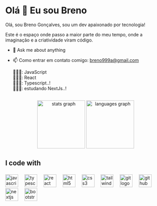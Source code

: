 <h1 align="left">Olá 👋 Eu sou Breno</h1>

<p align="left">Olá, sou Breno Gonçalves, sou um dev apaixonado por tecnologia!

Este é o espaço onde passo a maior parte do meu tempo, onde a imaginação e a criatividade viram código.

- 💬 Ask me about anything 
- 📫 Como entrar em contato comigo: breno999a@gmail.com
  
  
  🧑🏿‍💻: JavaScript<br>🧑🏿‍💻: React <br>🧑🏿‍💻: Typescript..! <br> 🧑🏿‍💻: estudando NextJs..!</p>

<h2 align="left"></h2>

###

<p align="left"></p>

<p align="left"></p>

<div align="center">
  <img src="https://github-readme-stats.vercel.app/api?username=Brenofermiano&hide_title=false&hide_rank=false&show_icons=true&include_all_commits=true&count_private=true&disable_animations=false&theme=dracula&locale=en&hide_border=false&order=1" height="150" alt="stats graph"  />
  <img src="https://github-readme-stats.vercel.app/api/top-langs?username=Brenofermiano&locale=en&hide_title=false&layout=compact&card_width=320&langs_count=5&theme=dracula&hide_border=false&order=2" height="150" alt="languages graph"  />
</div>

<h2 align="left">I code with</h2>

###

<div align="left">
  <img src="https://cdn.jsdelivr.net/gh/devicons/devicon/icons/javascript/javascript-original.svg" height="40" alt="javascript logo"  />
  <img width="12" />
  <img src="https://cdn.jsdelivr.net/gh/devicons/devicon/icons/typescript/typescript-original.svg" height="40" alt="typescript logo"  />
  <img width="12" />
  <img src="https://cdn.jsdelivr.net/gh/devicons/devicon/icons/react/react-original.svg" height="40" alt="react logo"  />
  <img width="12" />
  <img src="https://cdn.jsdelivr.net/gh/devicons/devicon/icons/html5/html5-original.svg" height="40" alt="html5 logo"  />
  <img width="12" />
  <img src="https://cdn.jsdelivr.net/gh/devicons/devicon/icons/css3/css3-original.svg" height="40" alt="css3 logo"  />
  <img width="12" />
  <img src="https://cdn.jsdelivr.net/gh/devicons/devicon/icons/tailwindcss/tailwindcss-original-wordmark.svg" height="40" alt="tailwindcss logo"  />
  <img width="12" />
  <img src="https://skillicons.dev/icons?i=git" height="40" alt="git logo"  />
  <img width="12" />
  <img src="https://skillicons.dev/icons?i=github" height="40" alt="github logo"  />
  <img width="12" />
  <img src="https://skillicons.dev/icons?i=nextjs" height="40" alt="nextjs logo"  />
  <img width="12" />
  <img src="https://skillicons.dev/icons?i=bootstrap" height="40" alt="bootstrap logo" />
  <img width="12" />
</div>

<div align="left">
</div>

